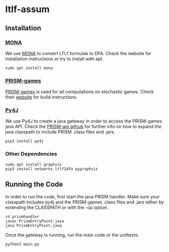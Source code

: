 # ltlf-assum

## Installation

### [MONA](http://www.brics.dk/mona/)
We use [MONA](http://www.brics.dk/mona/) to convert LTLf formulae to DFA. Check the website for installation instructions or try to install with apt.
```
sudo apt install mona
```

### [PRISM-games](https://www.prismmodelchecker.org/games/)
[PRISM-games](https://www.prismmodelchecker.org/games/) is used for all computations on stochastic games. Check their [website](https://www.prismmodelchecker.org/games/installation.php) for build instructions. 

### [Py4J](https://www.py4j.org/)
We use Py4J to create a java gateway in order to access the PRISM-games java API. Check the [PRISM-api github](https://github.com/prismmodelchecker/prism-api) for further info on how to expand the java classpath to include PRISM .class files and .jars.
```
pip3 install py4j
```

### Other Dependencies
```
sudo apt install graphviz
pip3 install networkx ltlf2dfa pygraphviz
```

## Running the Code

In order to run the code, first start the java PRISM handler. Make sure your classpath includes py4j and the PRISM-games .class files and .jars either by extending the CLASSPATH or with the -cp option.

```
cd prismhandler
javac PrismEntryPoint.java
java PrismEntryPoint.java
```

Once the gateway is running, run the main code or the unittests:

```
python3 main.py
```
